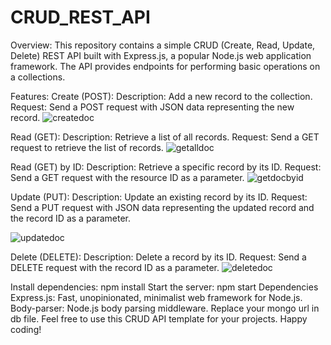 # CRUD_REST_API

Overview:
This repository contains a simple CRUD (Create, Read, Update, Delete) REST API built with Express.js, a popular Node.js web application framework. The API provides endpoints for performing basic operations on a collections.

Features:
Create (POST):
Description: Add a new record to the collection.
Request: Send a POST request with JSON data representing the new record.
![createdoc](https://github.com/Gagandeep-sehjal/CRUD_REST_API/assets/83236527/7827a545-521f-42f2-9cbb-1cb088aa59fe)


Read (GET):
Description: Retrieve a list of all records.
Request: Send a GET request to retrieve the list of records.
![getalldoc](https://github.com/Gagandeep-sehjal/CRUD_REST_API/assets/83236527/a8156b43-115f-48ee-881c-b60e210feb67)

Read (GET) by ID:
Description: Retrieve a specific record by its ID.
Request: Send a GET request with the resource ID as a parameter.
![getdocbyid](https://github.com/Gagandeep-sehjal/CRUD_REST_API/assets/83236527/762ecc47-51fc-4d57-a747-5ce0cc31171e)

Update (PUT):
Description: Update an existing record by its ID.
Request: Send a PUT request with JSON data representing the updated record and the record ID as a parameter.

![updatedoc](https://github.com/Gagandeep-sehjal/CRUD_REST_API/assets/83236527/9b553620-fcd4-41da-8810-c29f62875091)

Delete (DELETE):
Description: Delete a record by its ID.
Request: Send a DELETE request with the record ID as a parameter.
![deletedoc](https://github.com/Gagandeep-sehjal/CRUD_REST_API/assets/83236527/8ffe2ca8-5e2b-4b8a-85d9-a15b441b10c5)

Install dependencies: npm install
Start the server: npm start
Dependencies
Express.js: Fast, unopinionated, minimalist web framework for Node.js.
Body-parser: Node.js body parsing middleware.
Replace your mongo url in db file.
Feel free to use this CRUD API template for your projects. Happy coding!
